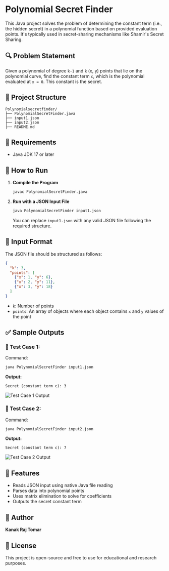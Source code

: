 # Polynomial Secret Finder

This Java project solves the problem of determining the constant term (i.e., the hidden secret) in a polynomial function based on provided evaluation points. It's typically used in secret-sharing mechanisms like Shamir's Secret Sharing.

## 🔍 Problem Statement

Given a polynomial of degree `k-1` and `k` (x, y) points that lie on the polynomial curve, find the constant term `c`, which is the polynomial evaluated at `x = 0`. This constant is the secret.

## 📂 Project Structure

```
Polynomialsecretfinder/
├── PolynomialSecretFinder.java
├── input1.json
├── input2.json
├── README.md
```

## 🔧 Requirements

* Java JDK 17 or later

## 🚀 How to Run

1. **Compile the Program**

   ```bash
   javac PolynomialSecretFinder.java
   ```

2. **Run with a JSON Input File**

   ```bash
   java PolynomialSecretFinder input1.json
   ```

   You can replace `input1.json` with any valid JSON file following the required structure.

## 📘 Input Format

The JSON file should be structured as follows:

```json
{
  "k": 3,
  "points": [
    {"x": 1, "y": 6},
    {"x": 2, "y": 11},
    {"x": 3, "y": 18}
  ]
}
```

* `k`: Number of points
* `points`: An array of objects where each object contains `x` and `y` values of the point

## ✅ Sample Outputs

### 📌 Test Case 1:

Command:

```bash
java PolynomialSecretFinder input1.json
```

**Output:**

```
Secret (constant term c): 3
```

![Test Case 1 Output](https://ik.imagekit.io/eufh68vve/Testcase1.png?updatedAt=1753684591559)

### 📌 Test Case 2:

Command:

```bash
java PolynomialSecretFinder input2.json
```

**Output:**

```
Secret (constant term c): 7
```

![Test Case 2 Output](https://ik.imagekit.io/eufh68vve/testcase2.png?updatedAt=1753684595670)

## 📌 Features

* Reads JSON input using native Java file reading
* Parses data into polynomial points
* Uses matrix elimination to solve for coefficients
* Outputs the secret constant term

## 📁 Author

**Kanak Raj Tomar**

## 📃 License

This project is open-source and free to use for educational and research purposes.
